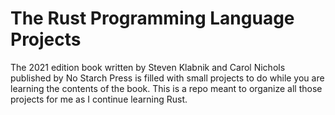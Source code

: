 # The Rust Programming Language Projects
The 2021 edition book written by Steven Klabnik and Carol Nichols published by No Starch Press is filled with small projects to do while you are learning the contents of the book.  This is a repo meant to organize all those projects for me as I continue learning Rust.